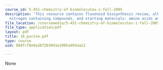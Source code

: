 ```yaml
---
course_id: 5-451-chemistry-of-biomolecules-i-fall-2005
description: 'This resource contains flavonoid biosynthesis review, alkaloid biosynthesis:
  nitrogen containing compounds, and starting materials: amino acids and nucleic acids.'
file_location: /coursemedia/5-451-chemistry-of-biomolecules-i-fall-2005/084fcf8e9a2bf203041e2085a993aa22_16_purine.pdf
file_type: application/pdf
layout: pdf
title: 16_purine.pdf
type: course
uid: 084fcf8e9a2bf203041e2085a993aa22

---
```

None